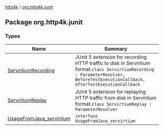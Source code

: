 [http4k](../index.md) / [org.http4k.junit](./index.md)

## Package org.http4k.junit

### Types

| Name | Summary |
|---|---|
| [ServirtiumRecording](-servirtium-recording/index.md) | JUnit 5 extension for recording HTTP traffic to disk in Servirtium format.`class ServirtiumRecording : ParameterResolver, BeforeTestExecutionCallback, AfterTestExecutionCallback` |
| [ServirtiumReplay](-servirtium-replay/index.md) | JUnit 5 extension for replaying HTTP traffic from disk in Servirtium format.`class ServirtiumReplay : ParameterResolver` |
| [UsageFromJava_servirtium](-usage-from-java_servirtium/index.md) | `interface UsageFromJava_servirtium` |
